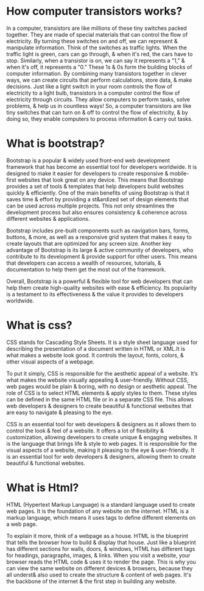 # How computer transistors works?

In a computer, transistors are like millions of these tiny switches packed together. They are made of special materials that can control the flow of electricity. By turning these switches on and off, we can represent & manipulate information.
Think of the switches as traffic lights. When the traffic light is green, cars can go through, & when it's red, the cars have to stop. Similarly, when a transistor is on, we can say it represents a "1," & when it's off, it represents a "0."
These 1s & 0s form the building blocks of computer information. By combining many transistors together in clever ways, we can create circuits that perform calculations, store data, & make decisions.
Just like a light switch in your room controls the flow of electricity to a light bulb, transistors in a computer control the flow of electricity through circuits. They allow computers to perform tasks, solve problems, & help us in countless ways!
So, a computer transistors are like tiny switches that can turn on & off to control the flow of electricity, & by doing so, they enable computers to process information & carry out tasks.

# What is bootstrap?

Bootstrap is a popular & widely used front-end web development framework that has become an essential tool for developers worldwide. It is designed to make it easier for developers to create responsive & mobile-first websites that look great on any device. This means that Bootstrap provides a set of tools & templates that help developers build websites quickly & efficiently. One of the main benefits of using Bootstrap is that it saves time & effort by providing a st&ardized set of design elements that can be used across multiple projects. This not only streamlines the development process but also ensures consistency & coherence across different websites & applications.

Bootstrap includes pre-built components such as navigation bars, forms, buttons, & more, as well as a responsive grid system that makes it easy to create layouts that are optimized for any screen size. Another key advantage of Bootstrap is its large & active community of developers, who contribute to its development & provide support for other users. This means that developers can access a wealth of resources, tutorials, & documentation to help them get the most out of the framework. 

Overall, Bootstrap is a powerful & flexible tool for web developers that can help them create high-quality websites with ease & efficiency. Its popularity is a testament to its effectiveness & the value it provides to developers worldwide.

# What is css?

CSS stands for Cascading Style Sheets. It is a style sheet language used for describing the presentation of a document written in HTML or XML.It is what makes a website look good. It controls the layout, fonts, colors, & other visual aspects of a webpage.

To put it simply, CSS is responsible for the aesthetic appeal of a website. It’s what makes the website visually appealing & user-friendly. Without CSS, web pages would be plain & boring, with no design or aesthetic appeal. The role of CSS is to select HTML elements & apply styles to them. These styles can be defined in the same HTML file or in a separate CSS file. This allows web developers & designers to create beautiful & functional websites that are easy to navigate & pleasing to the eye.

CSS is an essential tool for web developers & designers as it allows them to control the look & feel of a website. It offers a lot of flexibility & customization, allowing developers to create unique & engaging websites. It is the language that brings life & style to web pages. It is responsible for the visual aspects of a website, making it pleasing to the eye & user-friendly. It is an essential tool for web developers & designers, allowing them to create beautiful & functional websites.

# What is Html?

HTML (Hypertext Markup Language) is a standard language used to create web pages. It is the foundation of any website on the internet. HTML is a markup language, which means it uses tags to define different elements on a web page. 

To explain it more, think of a webpage as a house. HTML is the blueprint that tells the browser how to build & display that house. Just like a blueprint has different sections for walls, doors, & windows, HTML has different tags for headings, paragraphs, images, & links. When you visit a website, your browser reads the HTML code & uses it to render the page. This is why you can view the same website on different devices & browsers, because they all underst& also used to create the structure & content of web pages. It's the backbone of the internet & the first step in building any website.
